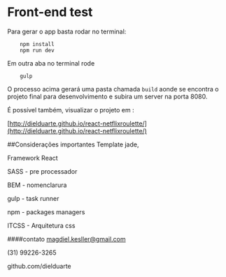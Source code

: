 Front-end test
==============

Para gerar o app basta rodar no terminal:

```
	npm install
    npm run dev
```

 Em outra aba no terminal rode
 
```
	gulp
```

O processo acima gerará uma pasta chamada `build` aonde se encontra o projeto final para desenvolvimento e subira um server na porta 8080.

É possível também, visualizar o projeto em : 

[http://dielduarte.github.io/react-netflixroulette/](http://dielduarte.github.io/react-netflixroulette/)


##Considerações importantes
Template jade,

Framework React

SASS  - pre processador

BEM   - nomenclarura

gulp - task runner

npm - packages managers

ITCSS - Arquitetura css


####contato
magdiel.kesller@gmail.com

(31) 99226-3265

github.com/dielduarte
